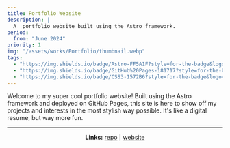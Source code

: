 ```yaml
---
title: Portfolio Website
description: |
  A  portfolio website built using the Astro framework.
period:
  from: "June 2024"
priority: 1
img: "/assets/works/Portfolio/thumbnail.webp"
tags:
  - "https://img.shields.io/badge/Astro-FF5A1F?style=for-the-badge&logo=astro&logoColor=white"
  - "https://img.shields.io/badge/GitHub%20Pages-181717?style=for-the-badge&logo=github&logoColor=white"
  - "https://img.shields.io/badge/CSS3-1572B6?style=for-the-badge&logo=css3&logoColor=white"
---
```


Welcome to my super cool portfolio website! Built using the Astro framework and deployed on GitHub Pages, this site is here to show off my projects and interests in the most stylish way possible. It's like a digital resume, but way more fun.

---

<p align="center">
  <strong>Links:</strong>
  <a
    href="https://github.com/vigneshsnaik/vigneshsnaik.github.io"
    target="_blank"
    >repo</a
  > | 
  <a href="https://vigneshsnaik.github.io" title="website" target="_blank"
    >website</a
  >
</p>
